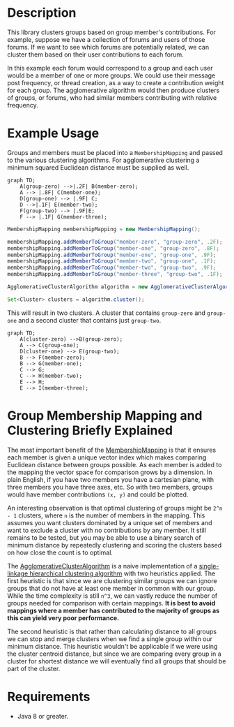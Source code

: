 # Description
This library clusters groups based on group member's contributions. For example, suppose we have a collection of forums
and users of those forums. If we want to see which forums are potentially related, we can cluster them based on their
user contributions to each forum.

In this example each forum would correspond to a group and each user would be a member of one or more groups. We could
use their message post frequency, or thread creation, as a way to create a contribution weight for each group. The
agglomerative algorithm would then produce clusters of groups, or forums, who had similar members contributing with
relative frequency.

# Example Usage
Groups and members must be placed into a `MembershipMapping` and passed to the various clustering algorithms. For
agglomerative clustering a minimum squared Euclidean distance must be supplied as well.

```mermaid
graph TD;
    A(group-zero) -->|.2F| B(member-zero);
    A --> |.8F| C(member-one);
    D(group-one) --> |.9F| C;
    D -->|.1F| E(member-two);
    F(group-two) --> |.9F|E;
    F --> |.1F| G(member-three);
```

```java
MembershipMapping membershipMapping = new MembershipMapping();

membershipMapping.addMemberToGroup("member-zero", "group-zero", .2F);
membershipMapping.addMemberToGroup("member-one", "group-zero", .8F);
membershipMapping.addMemberToGroup("member-one", "group-one", .9F);
membershipMapping.addMemberToGroup("member-two", "group-one", .1F);
membershipMapping.addMemberToGroup("member-two", "group-two", .9F);
membershipMapping.addMemberToGroup("member-three", "group-two", .1F);

AgglomerativeClusterAlgorithm algorithm = new AgglomerativeClusterAlgorithm(membershipMapping, 0.6F);

Set<Cluster> clusters = algorithm.cluster();
```

This will result in two clusters. A cluster that contains `group-zero` and `group-one` and a second cluster that
contains just `group-two`.

```mermaid
graph TD;
    A(cluster-zero) -->B(group-zero);
    A --> C(group-one);
    D(cluster-one) --> E(group-two);
    B --> F(member-zero);
    B --> G(member-one);
    C --> G;
    C --> H(member-two);
    E --> H;
    E --> I(member-three);
```

# Group Membership Mapping and Clustering Briefly Explained

The most important benefit of the [MembershipMapping](src/main/java/dariush/griffin/group/membership/clusters/model/MembershipMapping.java) is that it ensures each member is given a unique
vector index which makes comparing Euclidean distance between groups possible. As each member is added to the
mapping the vector space for comparison grows by a dimension. In plain English, if you have two members you have a
cartesian plane, with three members you have three axes, etc. So with two members, groups would have member
contributions `(x, y)` and could be plotted.

An interesting observation is that optimal clustering of groups might be `2^n - 1` clusters, where `n` is the
number of members in the mapping. This assumes you want clusters dominated by a unique set of members and want to
exclude a cluster with no contributions by any member. It still remains to be tested, but you may be able to use a
binary search of minimum distance by repeatedly clustering and scoring the clusters based on how close the count is to
optimal.

The [AgglomerativeClusterAlgorithm](src/main/java/dariush/griffin/group/membership/clusters/algorithms/AgglomerativeClusterAlgorithm.java) is a naive implementation of a [single-linkage hierarchical clustering
algorithm](https://en.wikipedia.org/wiki/Single-linkage_clustering) with two heuristics applied. The first heuristic is
that since we are clustering similar groups we can ignore groups that do not have at least one member in common with our
group. While the time complexity is still `n^3`, we can vastly reduce the number of groups needed for comparison with
certain mappings. **It is best to avoid mappings where a member has contributed to the majority of groups as this can
yield very poor performance.**

The second heuristic is that rather than calculating distance to all groups we can stop and merge clusters when we find
a single group within our minimum distance. This heuristic wouldn't be applicable if we were using the cluster centroid
distance, but since we are comparing every group in a cluster for shortest distance we will eventually find all groups
that should be part of the cluster.

# Requirements
- Java 8 or greater.
